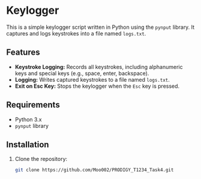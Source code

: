 # Keylogger

This is a simple keylogger script written in Python using the `pynput` library. It captures and logs keystrokes into a file named `logs.txt`.

## Features
- **Keystroke Logging:** Records all keystrokes, including alphanumeric keys and special keys (e.g., space, enter, backspace).
- **Logging:** Writes captured keystrokes to a file named `logs.txt`.
- **Exit on Esc Key:** Stops the keylogger when the `Esc` key is pressed.

## Requirements
- Python 3.x
- `pynput` library

## Installation
1. Clone the repository:
   ```bash
   git clone https://github.com/Moo002/PRODIGY_T1234_Task4.git
